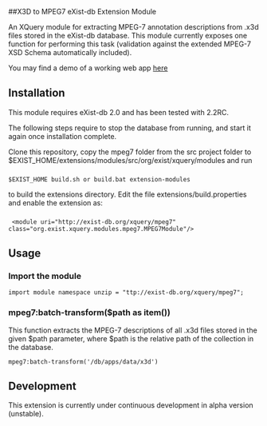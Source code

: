 ##X3D to MPEG7 eXist-db Extension Module

An XQuery module for extracting MPEG-7 annotation descriptions from .x3d files stored in the eXist-db database.
This module currently exposes one function for performing this task (validation against the extended MPEG-7 XSD Schema automatically included). 

You may find a demo of a working web app [here](http://exist.webcatts.com)

## Installation

This module requires eXist-db 2.0 and has been tested with 2.2RC. 

The following steps require to stop the database from running, and start it again once installation complete.

Clone this repository, copy the mpeg7 folder from the src project folder to $EXIST_HOME/extensions/modules/src/org/exist/xquery/modules and run 
###

    $EXIST_HOME build.sh or build.bat extension-modules
    
to build the extensions directory. Edit the file extensions/build.properties and enable the extension as:

###

     <module uri="http://exist-db.org/xquery/mpeg7" class="org.exist.xquery.modules.mpeg7.MPEG7Module"/>

## Usage

### Import the module

    import module namespace unzip = "ttp://exist-db.org/xquery/mpeg7";

### mpeg7:batch-transform($path as item())

This function extracts the MPEG-7 descriptions of all .x3d files stored in the given $path parameter, where $path is the relative path of the collection in the database.

    mpeg7:batch-transform('/db/apps/data/x3d')


## Development

This extension is currently under continuous development in alpha version (unstable).
